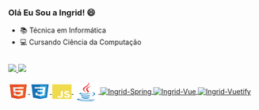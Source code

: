 ### Olá Eu Sou a Ingrid! 😄

- 📚 Técnica em Informática
- 💻 Cursando Ciência da Computação
 ##
<div>
  <a href="https://github.com/IngridFerreira-tech">
  <img height ="180em"src ="https://github-readme-stats.vercel.app/api?username=IngridFerreira-tech&show_icons=true&theme=dracula&include_all_commits=true&count_private=true"/>
  <img height="180em"src="https://github-readme-stats.vercel.app/api/top-langs/?username=IngridFerreira-tech&layout=compact&langs_count=16&theme=dracula"/>
</div>
  
  <div style = "display: inline_block"><br>
  <img align = "center" alt ="Ingrid-HTML"height="30" width="40" src="https://raw.githubusercontent.com/devicons/devicon/master/icons/html5/html5-original.svg">
  <img align = "center" alt = "Ingrid-CSS" height = "30" width = "40" src="https://raw.githubusercontent.com/devicons/devicon/master/icons/css3/css3-original.svg">
  <img align = "center" alt = "Ingrid-Js" height = "30" width = "40" src="https://raw.githubusercontent.com/devicons/devicon/master/icons/javascript/javascript-plain.svg">
  <img align = "center" alt = "Ingrid-Java" height = "40" width = "50" src = "https://github.com/devicons/devicon/blob/master/icons/java/java-original.svg">  
  <img align = "center" alt = "Ingrid-Spring" height = "40" width = "50" src="https://cdn.jsdelivr.net/gh/devicons/devicon/icons/spring/spring-original.svg" />       
  <img align = "center" alt = "Ingrid-Vue" height = "40" width = "50" src="https://cdn.jsdelivr.net/gh/devicons/devicon/icons/vuejs/vuejs-original.svg" />
  <img align = "center" alt = "Ingrid-Vuetify" height = "40" width = "50" src="https://cdn.jsdelivr.net/gh/devicons/devicon/icons/vuetify/vuetify-original.svg" />
                  
</div>

